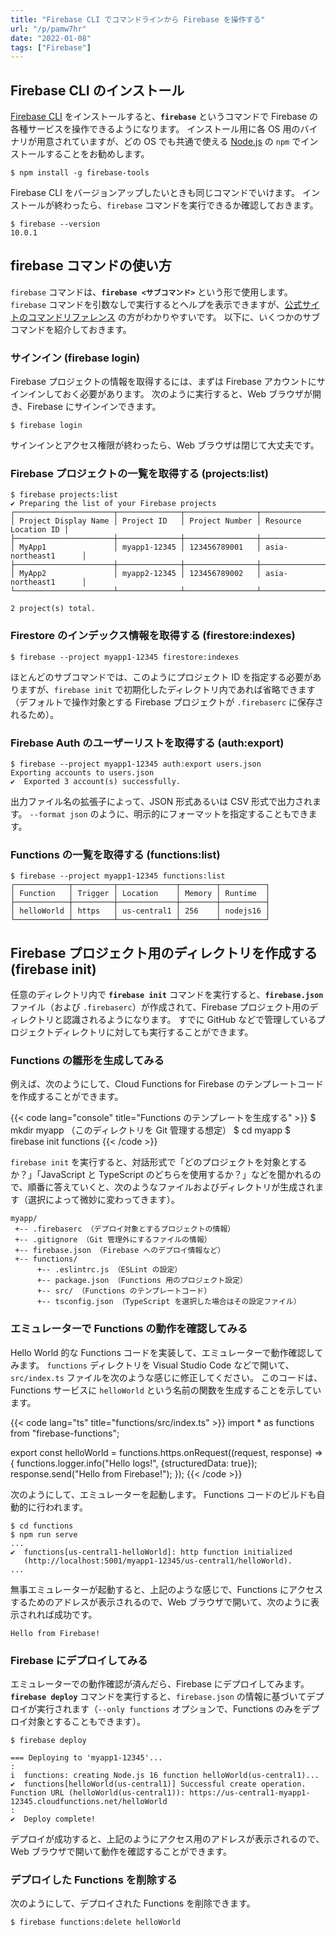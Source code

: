 ```yaml
---
title: "Firebase CLI でコマンドラインから Firebase を操作する"
url: "/p/pamw7hr"
date: "2022-01-08"
tags: ["Firebase"]
---
```


Firebase CLI のインストール
----

[Firebase CLI](https://firebase.google.com/docs/cli) をインストールすると、__`firebase`__ というコマンドで Firebase の各種サービスを操作できるようになります。
インストール用に各 OS 用のバイナリが用意されていますが、どの OS でも共通で使える [Node.js](https://nodejs.org/) の `npm` でインストールすることをお勧めします。

```console
$ npm install -g firebase-tools
```

Firebase CLI をバージョンアップしたいときも同じコマンドでいけます。
インストールが終わったら、`firebase` コマンドを実行できるか確認しておきます。

```console
$ firebase --version
10.0.1
```


firebase コマンドの使い方
----

`firebase` コマンドは、__`firebase <サブコマンド>`__ という形で使用します。
`firebase` コマンドを引数なしで実行するとヘルプを表示できますが、[公式サイトのコマンドリファレンス](https://firebase.google.com/docs/cli#command_reference) の方がわかりやすいです。
以下に、いくつかのサブコマンドを紹介しておきます。

### サインイン (firebase login)

Firebase プロジェクトの情報を取得するには、まずは Firebase アカウントにサインインしておく必要があります。
次のように実行すると、Web ブラウザが開き、Firebase にサインインできます。

```console
$ firebase login
```

サインインとアクセス権限が終わったら、Web ブラウザは閉じて大丈夫です。


### Firebase プロジェクトの一覧を取得する (projects:list)

```console
$ firebase projects:list
✔ Preparing the list of your Firebase projects
┌──────────────────────┬──────────────┬────────────────┬──────────────────────┐
│ Project Display Name │ Project ID   │ Project Number │ Resource Location ID │
├──────────────────────┼──────────────┼────────────────┼──────────────────────┤
│ MyApp1               │ myapp1-12345 │ 123456789001   │ asia-northeast1      │
├──────────────────────┼──────────────┼────────────────┼──────────────────────┤
│ MyApp2               │ myapp2-12345 │ 123456789002   │ asia-northeast1      │
└──────────────────────┴──────────────┴────────────────┴──────────────────────┘

2 project(s) total.
```

### Firestore のインデックス情報を取得する (firestore:indexes)

```console
$ firebase --project myapp1-12345 firestore:indexes
```

ほとんどのサブコマンドでは、このようにプロジェクト ID を指定する必要がありますが、`firebase init` で初期化したディレクトリ内であれば省略できます（デフォルトで操作対象とする Firebase プロジェクトが `.firebaserc` に保存されるため）。

### Firebase Auth のユーザーリストを取得する (auth:export)

```console
$ firebase --project myapp1-12345 auth:export users.json
Exporting accounts to users.json
✔  Exported 3 account(s) successfully.
```

出力ファイル名の拡張子によって、JSON 形式あるいは CSV 形式で出力されます。
`--format json` のように、明示的にフォーマットを指定することもできます。

### Functions の一覧を取得する (functions:list)

```console
$ firebase --project myapp1-12345 functions:list
┌────────────┬─────────┬─────────────┬────────┬──────────┐
│ Function   │ Trigger │ Location    │ Memory │ Runtime  │
├────────────┼─────────┼─────────────┼────────┼──────────┤
│ helloWorld │ https   │ us-central1 │ 256    │ nodejs16 │
└────────────┴─────────┴─────────────┴────────┴──────────┘
```


Firebase プロジェクト用のディレクトリを作成する (firebase init)
----

任意のディレクトリ内で __`firebase init`__ コマンドを実行すると、__`firebase.json`__ ファイル（および `.firebaserc`）が作成されて、Firebase プロジェクト用のディレクトリと認識されるようになります。
すでに GitHub などで管理しているプロジェクトディレクトリに対しても実行することができます。

### Functions の雛形を生成してみる

例えば、次のようにして、Cloud Functions for Firebase のテンプレートコードを作成することができます。

{{< code lang="console" title="Functions のテンプレートを生成する" >}}
$ mkdir myapp （このディレクトリを Git 管理する想定）
$ cd myapp
$ firebase init functions
{{< /code >}}

`firebase init` を実行すると、対話形式で「どのプロジェクトを対象とするか？」「JavaScript と TypeScript のどちらを使用するか？」などを聞かれるので、順番に答えていくと、次のようなファイルおよびディレクトリが生成されます（選択によって微妙に変わってきます）。

```
myapp/
 +-- .firebaserc （デプロイ対象とするプロジェクトの情報）
 +-- .gitignore （Git 管理外にするファイルの情報）
 +-- firebase.json （Firebase へのデプロイ情報など）
 +-- functions/
      +-- .eslintrc.js （ESLint の設定）
      +-- package.json （Functions 用のプロジェクト設定）
      +-- src/ （Functions のテンプレートコード）
      +-- tsconfig.json （TypeScript を選択した場合はその設定ファイル）
```

### エミュレーターで Functions の動作を確認してみる

Hello World 的な Functions コードを実装して、エミュレーターで動作確認してみます。
`functions` ディレクトリを Visual Studio Code などで開いて、`src/index.ts` ファイルを次のような感じに修正してください。
このコードは、Functions サービスに `helloWorld` という名前の関数を生成することを示しています。

{{< code lang="ts" title="functions/src/index.ts" >}}
import * as functions from "firebase-functions";

export const helloWorld = functions.https.onRequest((request, response) => {
  functions.logger.info("Hello logs!", {structuredData: true});
  response.send("Hello from Firebase!");
});
{{< /code >}}

次のようにして、エミュレーターを起動します。
Functions コードのビルドも自動的に行われます。

```
$ cd functions
$ npm run serve
...
✔  functions[us-central1-helloWorld]: http function initialized
   (http://localhost:5001/myapp1-12345/us-central1/helloWorld).
...
```

無事エミュレーターが起動すると、上記のような感じで、Functions にアクセスするためのアドレスが表示されるので、Web ブラウザで開いて、次のように表示されれば成功です。

```
Hello from Firebase!
```

### Firebase にデプロイしてみる

エミュレーターでの動作確認が済んだら、Firebase にデプロイしてみます。
__`firebase deploy`__ コマンドを実行すると、`firebase.json` の情報に基づいてデプロイが実行されます（`--only functions` オプションで、Functions のみをデプロイ対象とすることもできます）。

```command
$ firebase deploy

=== Deploying to 'myapp1-12345'...
:
i  functions: creating Node.js 16 function helloWorld(us-central1)...
✔  functions[helloWorld(us-central1)] Successful create operation.
Function URL (helloWorld(us-central1)): https://us-central1-myapp1-12345.cloudfunctions.net/helloWorld
:
✔  Deploy complete!
```

デプロイが成功すると、上記のようにアクセス用のアドレスが表示されるので、Web ブラウザで開いて動作を確認することができます。

### デプロイした Functions を削除する

次のようにして、デプロイされた Functions を削除できます。

```command
$ firebase functions:delete helloWorld
```


